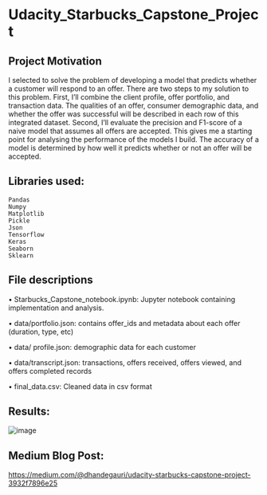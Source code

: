 # Udacity_Starbucks_Capstone_Project

## Project Motivation

I selected to solve the problem of developing a model that predicts whether a customer will respond to an offer. There are two steps to my solution to this problem. First, I’ll combine the client profile, offer portfolio, and transaction data. The qualities of an offer, consumer demographic data, and whether the offer was successful will be described in each row of this integrated dataset. Second, I’ll evaluate the precision and F1-score of a naive model that assumes all offers are accepted. This gives me a starting point for analysing the performance of the models I build. The accuracy of a model is determined by how well it predicts whether or not an offer will be accepted.

## Libraries used:
```
Pandas
Numpy
Matplotlib
Pickle
Json
Tensorflow
Keras
Seaborn
Sklearn 
```

## File descriptions

  •	Starbucks_Capstone_notebook.ipynb: Jupyter notebook containing implementation and analysis.
  
  •	data/portfolio.json: contains offer_ids and metadata about each offer (duration, type, etc)
  
  •	data/ profile.json: demographic data for each customer
  
  •	data/transcript.json: transactions, offers received, offers viewed, and offers completed records
  
  •	final_data.csv: Cleaned data in csv format
  
 ## Results:
 
 ![image](https://user-images.githubusercontent.com/32384360/136707458-10b6dd87-1f52-439d-aeab-013b6e0fc74e.png)


## Medium Blog Post: 

https://medium.com/@dhandegauri/udacity-starbucks-capstone-project-3932f7896e25
